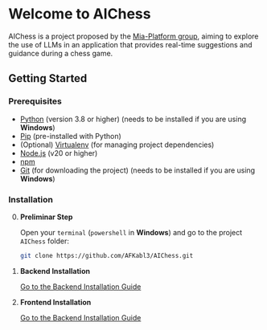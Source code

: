 # Welcome to AIChess

AIChess is a project proposed by the [Mia-Platform group](https://mia-platform.eu), aiming to explore the use of LLMs in an application that provides real-time suggestions and guidance during a chess game.

## Getting Started

### Prerequisites

- [Python](https://www.python.org/) (version 3.8 or higher) (needs to be installed if you are using **Windows**)
- [Pip](https://pip.pypa.io/en/stable/) (pre-installed with Python)
- (Optional) [Virtualenv](https://virtualenv.pypa.io/en/latest/) (for managing project dependencies)
- [Node.js](https://nodejs.org/) (v20 or higher)
- [npm](https://www.npmjs.com/)
- [Git](https://git-scm.com) (for downloading the project) (needs to be installed if you are using **Windows**)

### Installation

0. **Preliminar Step**

   Open your `terminal` (`powershell` in **Windows**) and go to the project `AIChess` folder:

   ```bash
   git clone https://github.com/AFKabl3/AIChess.git
   ```


1. **Backend Installation**

    [Go to the Backend Installation Guide](/backend/README.md)
2. **Frontend Installation**

    [Go to the Backend Installation Guide](/frontend/README.md)
